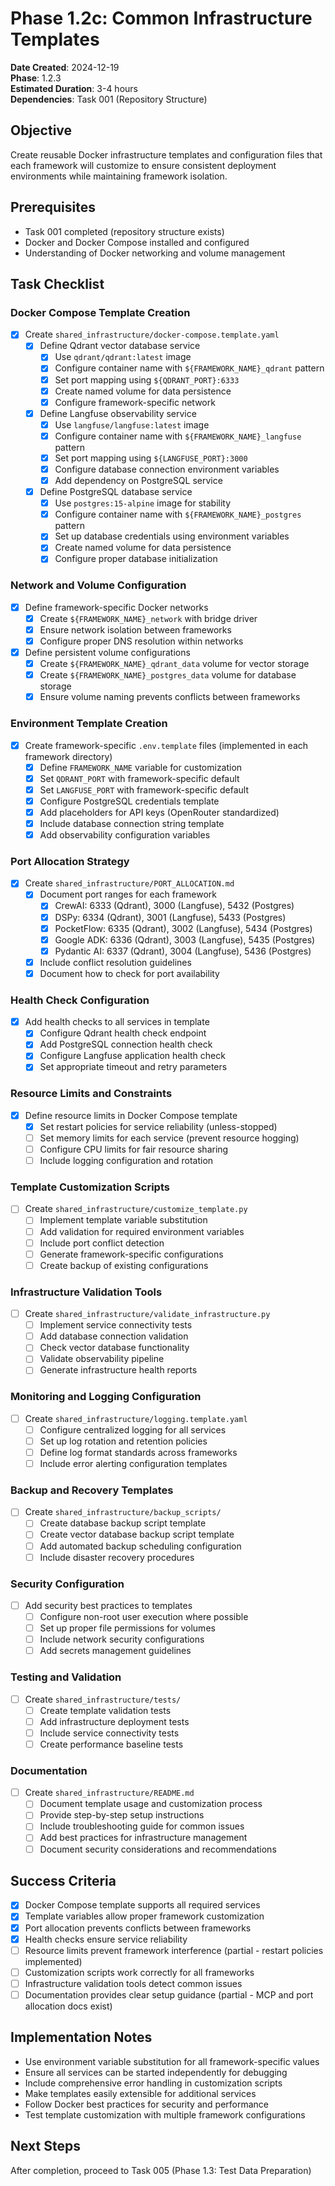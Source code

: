 # Phase 1.2c: Common Infrastructure Templates

**Date Created**: 2024-12-19  
**Phase**: 1.2.3  
**Estimated Duration**: 3-4 hours  
**Dependencies**: Task 001 (Repository Structure)  

## Objective
Create reusable Docker infrastructure templates and configuration files that each framework will customize to ensure consistent deployment environments while maintaining framework isolation.

## Prerequisites
- Task 001 completed (repository structure exists)
- Docker and Docker Compose installed and configured
- Understanding of Docker networking and volume management

## Task Checklist

### Docker Compose Template Creation
- [x] Create `shared_infrastructure/docker-compose.template.yaml`
  - [x] Define Qdrant vector database service
    - [x] Use `qdrant/qdrant:latest` image
    - [x] Configure container name with `${FRAMEWORK_NAME}_qdrant` pattern
    - [x] Set port mapping using `${QDRANT_PORT}:6333`
    - [x] Create named volume for data persistence
    - [x] Configure framework-specific network
  - [x] Define Langfuse observability service
    - [x] Use `langfuse/langfuse:latest` image
    - [x] Configure container name with `${FRAMEWORK_NAME}_langfuse` pattern
    - [x] Set port mapping using `${LANGFUSE_PORT}:3000`
    - [x] Configure database connection environment variables
    - [x] Add dependency on PostgreSQL service
  - [x] Define PostgreSQL database service
    - [x] Use `postgres:15-alpine` image for stability
    - [x] Configure container name with `${FRAMEWORK_NAME}_postgres` pattern
    - [x] Set up database credentials using environment variables
    - [x] Create named volume for data persistence
    - [x] Configure proper database initialization

### Network and Volume Configuration
- [x] Define framework-specific Docker networks
  - [x] Create `${FRAMEWORK_NAME}_network` with bridge driver
  - [x] Ensure network isolation between frameworks
  - [x] Configure proper DNS resolution within networks

- [x] Define persistent volume configurations
  - [x] Create `${FRAMEWORK_NAME}_qdrant_data` volume for vector storage
  - [x] Create `${FRAMEWORK_NAME}_postgres_data` volume for database storage
  - [x] Ensure volume naming prevents conflicts between frameworks

### Environment Template Creation
- [x] Create framework-specific `.env.template` files (implemented in each framework directory)
  - [x] Define `FRAMEWORK_NAME` variable for customization
  - [x] Set `QDRANT_PORT` with framework-specific default
  - [x] Set `LANGFUSE_PORT` with framework-specific default
  - [x] Configure PostgreSQL credentials template
  - [x] Add placeholders for API keys (OpenRouter standardized)
  - [x] Include database connection string template
  - [x] Add observability configuration variables

### Port Allocation Strategy
- [x] Create `shared_infrastructure/PORT_ALLOCATION.md`
  - [x] Document port ranges for each framework
    - [x] CrewAI: 6333 (Qdrant), 3000 (Langfuse), 5432 (Postgres)
    - [x] DSPy: 6334 (Qdrant), 3001 (Langfuse), 5433 (Postgres)
    - [x] PocketFlow: 6335 (Qdrant), 3002 (Langfuse), 5434 (Postgres)
    - [x] Google ADK: 6336 (Qdrant), 3003 (Langfuse), 5435 (Postgres)
    - [x] Pydantic AI: 6337 (Qdrant), 3004 (Langfuse), 5436 (Postgres)
  - [x] Include conflict resolution guidelines
  - [x] Document how to check for port availability

### Health Check Configuration
- [x] Add health checks to all services in template
  - [x] Configure Qdrant health check endpoint
  - [x] Add PostgreSQL connection health check
  - [x] Configure Langfuse application health check
  - [x] Set appropriate timeout and retry parameters

### Resource Limits and Constraints
- [x] Define resource limits in Docker Compose template
  - [x] Set restart policies for service reliability (unless-stopped)
  - [ ] Set memory limits for each service (prevent resource hogging)
  - [ ] Configure CPU limits for fair resource sharing
  - [ ] Include logging configuration and rotation

### Template Customization Scripts
- [ ] Create `shared_infrastructure/customize_template.py`
  - [ ] Implement template variable substitution
  - [ ] Add validation for required environment variables
  - [ ] Include port conflict detection
  - [ ] Generate framework-specific configurations
  - [ ] Create backup of existing configurations

### Infrastructure Validation Tools
- [ ] Create `shared_infrastructure/validate_infrastructure.py`
  - [ ] Implement service connectivity tests
  - [ ] Add database connection validation
  - [ ] Check vector database functionality
  - [ ] Validate observability pipeline
  - [ ] Generate infrastructure health reports

### Monitoring and Logging Configuration
- [ ] Create `shared_infrastructure/logging.template.yaml`
  - [ ] Configure centralized logging for all services
  - [ ] Set up log rotation and retention policies
  - [ ] Define log format standards across frameworks
  - [ ] Include error alerting configuration templates

### Backup and Recovery Templates
- [ ] Create `shared_infrastructure/backup_scripts/`
  - [ ] Create database backup script template
  - [ ] Create vector database backup script template
  - [ ] Add automated backup scheduling configuration
  - [ ] Include disaster recovery procedures

### Security Configuration
- [ ] Add security best practices to templates
  - [ ] Configure non-root user execution where possible
  - [ ] Set up proper file permissions for volumes
  - [ ] Include network security configurations
  - [ ] Add secrets management guidelines

### Testing and Validation
- [ ] Create `shared_infrastructure/tests/`
  - [ ] Create template validation tests
  - [ ] Add infrastructure deployment tests
  - [ ] Include service connectivity tests
  - [ ] Create performance baseline tests

### Documentation
- [ ] Create `shared_infrastructure/README.md`
  - [ ] Document template usage and customization process
  - [ ] Provide step-by-step setup instructions
  - [ ] Include troubleshooting guide for common issues
  - [ ] Add best practices for infrastructure management
  - [ ] Document security considerations and recommendations

## Success Criteria
- [x] Docker Compose template supports all required services
- [x] Template variables allow proper framework customization
- [x] Port allocation prevents conflicts between frameworks
- [x] Health checks ensure service reliability
- [ ] Resource limits prevent framework interference (partial - restart policies implemented)
- [ ] Customization scripts work correctly for all frameworks
- [ ] Infrastructure validation tools detect common issues
- [ ] Documentation provides clear setup guidance (partial - MCP and port allocation docs exist)

## Implementation Notes
- Use environment variable substitution for all framework-specific values
- Ensure all services can be started independently for debugging
- Include comprehensive error handling in customization scripts
- Make templates easily extensible for additional services
- Follow Docker best practices for security and performance
- Test template customization with multiple framework configurations

## Next Steps
After completion, proceed to Task 005 (Phase 1.3: Test Data Preparation)
